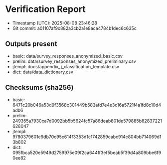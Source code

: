 # Verification Report
- Timestamp (UTC): 2025-08-08 23:46:28
- Git commit: a01107af9c882a3cb2a1e8aca4784b1dec6c635c

## Outputs present
- basic: data/survey_responses_anonymized_basic.csv
- prelim: data/survey_responses_anonymized_preliminary.csv
- jtempl: docs/appendix_j_classification_template.csv
- dict: data/data_dictionary.csv

## Checksums (sha256)
- basic: 6471c20b046a53d9f3568c301449b583afd7e4e3c16a5721f4a1fd8c10d4adb6
- prelim: 249355a7930ca7d0092bb5b5624fc57a86deab801de579885b82837221628047
- jtempl: 9780379601e9db70c95c614f3353d1c1742859cabc914c804bb714069d13b802
- dict: 095fbca520e5949d2759975e09f2ca644ff3ef5beab5f39d4a809bbe6f90ee82

